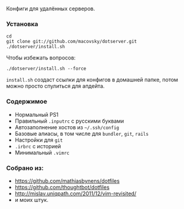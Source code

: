 Конфиги для удалённых серверов.

### Установка
    
    cd
    git clone git://github.com/macovsky/dotserver.git
    ./dotserver/install.sh
    
Чтобы избежать вопросов:

    ./dotserver/install.sh --force
    
`install.sh` создаст ссылки для конфигов в домашней папке, потом можно просто спулиться для апдейта.

### Содержимое

* Нормальный PS1
* Правильный `.inputrc` с русскими буквами
* Автозаполнение хостов из `~/.ssh/config`
* Базовые алиасы, в том числе для `bundler`, `git`, `rails`
* Настройки для `git`
* `.irbrc` с историей
* Минимальный `.vimrc`

### Собрано из:

* https://github.com/mathiasbynens/dotfiles
* https://github.com/thoughtbot/dotfiles
* http://mislav.uniqpath.com/2011/12/vim-revisited/
* и моих штук.
